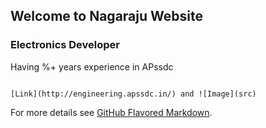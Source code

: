 ## Welcome to Nagaraju Website


### Electronics Developer

Having %+ years experience in APssdc

```Apssdc

[Link](http://engineering.apssdc.in/) and ![Image](src)
```

For more details see [GitHub Flavored Markdown](https://guides.github.com/features/mastering-markdown/).

